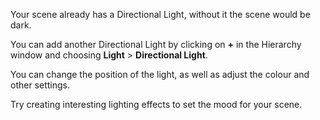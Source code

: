 Your scene already has a Directional Light, without it the scene would be dark. 

You can add another Directional Light by clicking on **+** in the Hierarchy window and choosing **Light** > **Directional Light**. 

You can change the position of the light, as well as adjust the colour and other settings. 

Try creating interesting lighting effects to set the mood for your scene. 

